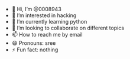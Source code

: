 - 👋 Hi, I’m @0008943
- 👀 I’m interested in hacking 
- 🌱 I’m currently learning python 
- 💞️ I’m looking to collaborate on different topics 
- 📫 How to reach me by email 
- 😄 Pronouns: sree
- ⚡ Fun fact: nothing 

<!---
0008943/0008943 is a ✨ special ✨ repository because its `README.md` (this file) appears on your GitHub profile.
You can click the Preview link to take a look at your changes.
--->
